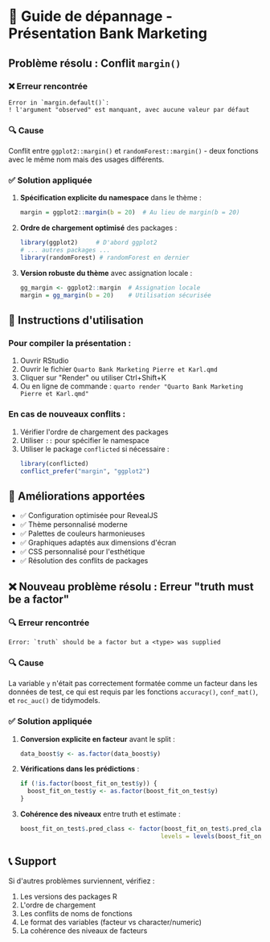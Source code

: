 # 🔧 Guide de dépannage - Présentation Bank Marketing

## Problème résolu : Conflit `margin()`

### ❌ **Erreur rencontrée**
```
Error in `margin.default()`:
! l'argument "observed" est manquant, avec aucune valeur par défaut
```

### 🔍 **Cause**
Conflit entre `ggplot2::margin()` et `randomForest::margin()` - deux fonctions avec le même nom mais des usages différents.

### ✅ **Solution appliquée**

1. **Spécification explicite du namespace** dans le thème :
   ```r
   margin = ggplot2::margin(b = 20)  # Au lieu de margin(b = 20)
   ```

2. **Ordre de chargement optimisé** des packages :
   ```r
   library(ggplot2)     # D'abord ggplot2
   # ... autres packages ...
   library(randomForest) # randomForest en dernier
   ```

3. **Version robuste du thème** avec assignation locale :
   ```r
   gg_margin <- ggplot2::margin  # Assignation locale
   margin = gg_margin(b = 20)    # Utilisation sécurisée
   ```

## 🚀 **Instructions d'utilisation**

### Pour compiler la présentation :
1. Ouvrir RStudio
2. Ouvrir le fichier `Quarto Bank Marketing Pierre et Karl.qmd`
3. Cliquer sur "Render" ou utiliser Ctrl+Shift+K
4. Ou en ligne de commande : `quarto render "Quarto Bank Marketing Pierre et Karl.qmd"`

### En cas de nouveaux conflits :
1. Vérifier l'ordre de chargement des packages
2. Utiliser `::` pour spécifier le namespace
3. Utiliser le package `conflicted` si nécessaire :
   ```r
   library(conflicted)
   conflict_prefer("margin", "ggplot2")
   ```

## 🎨 **Améliorations apportées**

- ✅ Configuration optimisée pour RevealJS
- ✅ Thème personnalisé moderne
- ✅ Palettes de couleurs harmonieuses
- ✅ Graphiques adaptés aux dimensions d'écran
- ✅ CSS personnalisé pour l'esthétique
- ✅ Résolution des conflits de packages

## ❌ **Nouveau problème résolu : Erreur "truth must be a factor"**

### 🔍 **Erreur rencontrée**
```
Error: `truth` should be a factor but a <type> was supplied
```

### 🔍 **Cause**
La variable `y` n'était pas correctement formatée comme un facteur dans les données de test, ce qui est requis par les fonctions `accuracy()`, `conf_mat()`, et `roc_auc()` de tidymodels.

### ✅ **Solution appliquée**

1. **Conversion explicite en facteur** avant le split :
   ```r
   data_boost$y <- as.factor(data_boost$y)
   ```

2. **Vérifications dans les prédictions** :
   ```r
   if (!is.factor(boost_fit_on_test$y)) {
     boost_fit_on_test$y <- as.factor(boost_fit_on_test$y)
   }
   ```

3. **Cohérence des niveaux** entre truth et estimate :
   ```r
   boost_fit_on_test$.pred_class <- factor(boost_fit_on_test$.pred_class, 
                                          levels = levels(boost_fit_on_test$y))
   ```

## 📞 **Support**
Si d'autres problèmes surviennent, vérifiez :
1. Les versions des packages R
2. L'ordre de chargement
3. Les conflits de noms de fonctions
4. Le format des variables (facteur vs character/numeric)
5. La cohérence des niveaux de facteurs
